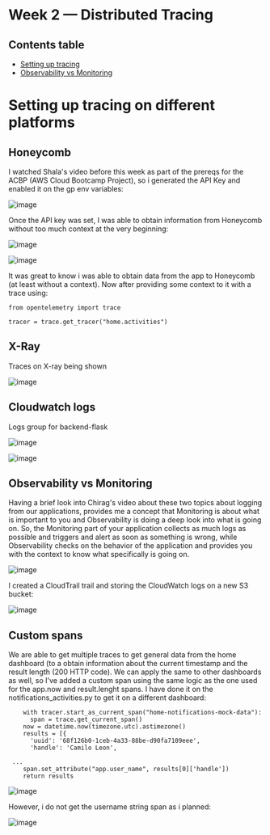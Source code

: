 # Week 2 — Distributed Tracing

## Contents table

- [Setting up tracing](#setting-up-tracing-on-different-platforms)
- [Observability vs Monitoring](#observability-vs-monitoring)


# Setting up tracing on different platforms

## Honeycomb

I watched Shala's video before this week as part of the prereqs for the ACBP (AWS Cloud Bootcamp Project), so i generated the API Key and enabled it on the gp env variables:

![image](https://user-images.githubusercontent.com/49325152/221980460-95c1d643-81b1-418a-9945-9d9bb48637c3.png)

Once the API key was set, I was able to obtain information from Honeycomb without too much context at the very beginning:

![image](https://user-images.githubusercontent.com/49325152/222326407-d3c84a71-b3a9-4fa0-95af-d388379a6163.png)

![image](https://user-images.githubusercontent.com/49325152/222326430-38f4e70e-e0b4-4baf-ad97-ada3445fc538.png)

It was great to know i was able to obtain data from the app to Honeycomb (at least without a context). Now after providing some context to it with a trace using:

````
from opentelemetry import trace

tracer = trace.get_tracer("home.activities")

````

## X-Ray

Traces on X-ray being shown 

![image](https://user-images.githubusercontent.com/49325152/222942277-68175e3e-247e-4126-937e-74b6c059b92d.png)

## Cloudwatch logs

Logs group for backend-flask 

![image](https://user-images.githubusercontent.com/49325152/222942294-8b490ce7-8c43-494a-b424-aad0712abb0f.png)

![image](https://user-images.githubusercontent.com/49325152/222942197-4f2c25d3-6b06-40ca-a659-b0ab9d1d17aa.png)


## Observability vs Monitoring

Having a brief look into Chirag's video about these two topics about logging from our applications, provides me a concept that Monitoring is about what is important to you and Observability is doing a deep look into what is going on. So, the Monitoring part of your application collects as much logs as possible and triggers and alert as soon as something is wrong, while Observability checks on the behavior of the application and provides you with the context to know what specifically is going on.

![image](https://user-images.githubusercontent.com/49325152/222877833-aa20c612-ec4a-49f5-a797-08abb0bf1663.png)

I created a CloudTrail trail and storing the CloudWatch logs on a new S3 bucket:

![image](https://user-images.githubusercontent.com/49325152/222937792-ea1df54f-a603-4bcf-af6e-bcd53317af61.png)

## Custom spans

We are able to get multiple traces to get general data from the home dashboard (to a obtain information about the current timestamp and the result length (200 HTTP code). We can apply the same to other dashboards as well, so I've added a custom span using the same logic as the one used for the app.now and result.lenght spans. I have done it on the notifications_activities.py to get it on a different dashboard:

````
    with tracer.start_as_current_span("home-notifications-mock-data"):
      span = trace.get_current_span()
    now = datetime.now(timezone.utc).astimezone()
    results = [{
      'uuid': '68f126b0-1ceb-4a33-88be-d90fa7109eee',
      'handle': 'Camilo Leon',
 
 ...
    span.set_attribute("app.user_name", results[0]['handle'])
    return results
````

![image](https://user-images.githubusercontent.com/49325152/222802051-76cf141b-ab24-4615-b340-70d88586fe02.png)

However, i do not get the username string span as i planned:

![image](https://user-images.githubusercontent.com/49325152/222802823-2cba732c-043f-4709-b9a4-5a2d60a71d4f.png)
